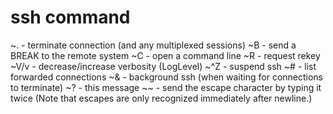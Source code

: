 # ssh command
~. - terminate connection (and any multiplexed sessions)
~B - send a BREAK to the remote system
~C - open a command line
~R - request rekey
~V/v - decrease/increase verbosity (LogLevel)
~^Z - suspend ssh
~# - list forwarded connections
~& - background ssh (when waiting for connections to terminate)
~? - this message
~~ - send the escape character by typing it twice
(Note that escapes are only recognized immediately after newline.)
